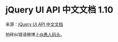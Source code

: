 # jQuery UI API 中文文档 1.10

来源：[jQuery UI API 中文文档](http://www.css88.com/jquery-ui-api/)

拍砖纠错请微博上[@愚人码头](http://weibo.com/148246293)。